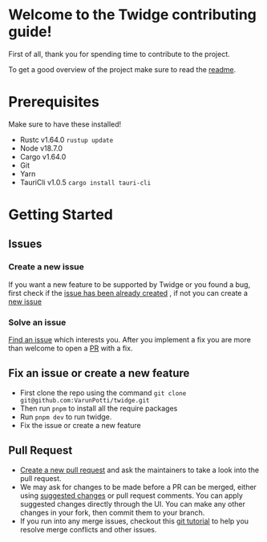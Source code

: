 # Welcome to the Twidge contributing guide!

First of all, thank you for spending time to contribute to the project.

To get a good overview of the project make sure to read
the [readme](https://github.com/VarunPotti/twidge/blob/master/README.md).

# Prerequisites

Make sure to have these installed!

- Rustc v1.64.0 `rustup update`
- Node v18.7.0
- Cargo v1.64.0
- Git
- Yarn
- TauriCli v1.0.5 `cargo install tauri-cli`

# Getting Started

## Issues

### Create a new issue

If you want a new feature to be supported by Twidge or you found a bug, first check if
the [issue has been already created](https://docs.github.com/en/github/searching-for-information-on-github/searching-on-github/searching-issues-and-pull-requests#search-by-the-title-body-or-comments)
, if not you can create a [new issue](https://github.com/VarunPotti/twidge/issues/new)

### Solve an issue

[Find an issue](https://github.com/VarunPotti/twidge/issues) which interests you. After you implement a fix you are more
than welcome to open a [PR](https://github.com/VarunPotti/twidge/pulls) with a fix.

## Fix an issue or create a new feature

- First clone the repo using the command `git clone git@github.com:VarunPotti/twidge.git`
- Then run `pnpm` to install all the require packages
- Run `pnpm dev` to run twidge.
- Fix the issue or create a new feature

## Pull Request

- [Create a new pull request](https://docs.github.com/en/pull-requests/collaborating-with-pull-requests/proposing-changes-to-your-work-with-pull-requests/creating-a-pull-request)
  and ask the maintainers to take a look into the pull request.
- We may ask for changes to be made before a PR can be merged, either
  using [suggested changes](https://docs.github.com/en/github/collaborating-with-issues-and-pull-requests/incorporating-feedback-in-your-pull-request)
  or pull request comments. You can apply suggested changes directly through the UI. You can make any other changes in
  your fork, then commit them to your branch.
- If you run into any merge issues, checkout
  this [git tutorial](https://lab.github.com/githubtraining/managing-merge-conflicts) to help you resolve merge
  conflicts and other issues.
